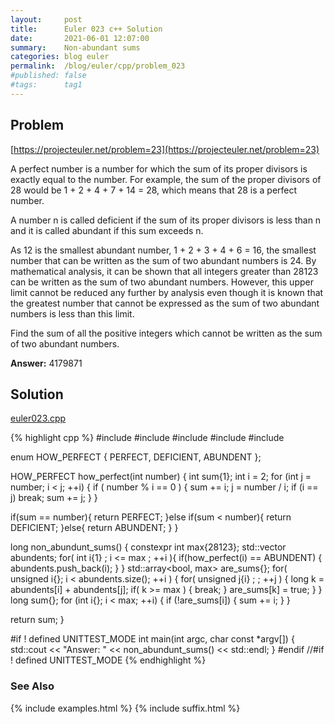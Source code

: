 ```yaml
---
layout:     post
title:      Euler 023 c++ Solution
date:       2021-06-01 12:07:00
summary:    Non-abundant sums
categories: blog euler
permalink:  /blog/euler/cpp/problem_023
#published: false
#tags:      tag1
---
```


## Problem

[https://projecteuler.net/problem=23](https://projecteuler.net/problem=23)

A perfect number is a number for which the sum of its proper divisors is exactly equal to the number. For example, the sum of the proper divisors of 28 would be 1 + 2 + 4 + 7 + 14 = 28, which means that 28 is a perfect number.

A number n is called deficient if the sum of its proper divisors is less than n and it is called abundant if this sum exceeds n.

As 12 is the smallest abundant number, 1 + 2 + 3 + 4 + 6 = 16, the smallest number that can be written as the sum of two abundant numbers is 24. By mathematical analysis, it can be shown that all integers greater than 28123 can be written as the sum of two abundant numbers. However, this upper limit cannot be reduced any further by analysis even though it is known that the greatest number that cannot be expressed as the sum of two abundant numbers is less than this limit.

Find the sum of all the positive integers which cannot be written as the sum of two abundant numbers.

**Answer:** 4179871

## Solution

[euler023.cpp](https://gitlab.com/tvarley/euler/-/blob/master/cpp/src/euler023.cpp)

{% highlight cpp %}
#include <algorithm>
#include <array>
#include <cmath>
#include <iostream>
#include <vector>

enum HOW_PERFECT
{
  PERFECT,
  DEFICIENT,
  ABUNDENT
};

HOW_PERFECT how_perfect(int number)
{
  int sum{1};
  int i = 2;
  for (int j = number; i < j; ++i) {
    if ( number % i == 0 ) {
      sum += i;
      j = number / i;
      if (i == j)
         break;
      sum += j;
    }
  }

  if(sum == number){
    return PERFECT;
  }else if(sum < number){
    return DEFICIENT;
  }else{
    return ABUNDENT;
  }
}

long non_abundunt_sums()
{
  constexpr int max{28123};
  std::vector<int> abundents;
  for( int i{1} ; i <= max ; ++i ){
    if(how_perfect(i) == ABUNDENT) {
      abundents.push_back(i);
    }
  }
  std::array<bool, max> are_sums{};
  for( unsigned i{}; i < abundents.size(); ++i ) {
    for( unsigned j{i} ; ; ++j ) {
      long k = abundents[i] + abundents[j];
      if( k >= max ) {
        break;
      }
      are_sums[k] = true;
    }
  }
  long sum{};
  for (int i{}; i < max; ++i) {
    if (!are_sums[i]) {
      sum += i;
    }
  }
  
  return sum;
}

#if ! defined UNITTEST_MODE
int main(int argc, char const *argv[])
{
  std::cout << "Answer: " << non_abundunt_sums() << std::endl;
}
#endif //#if ! defined UNITTEST_MODE
{% endhighlight %}

### See Also
{% include examples.html %}
{% include suffix.html %}
